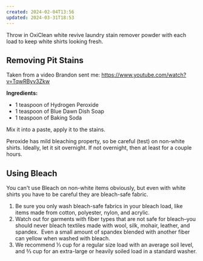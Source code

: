 ```yaml
---
created: 2024-02-04T13:56
updated: 2024-03-31T18:53
---
```

Throw in OxiClean white revive laundry stain remover powder with each load to keep white shirts looking fresh.
## Removing Pit Stains
Taken from a video Brandon sent me: https://www.youtube.com/watch?v=TqwRByv3Zkw

**Ingredients:**
- 1 teaspoon of Hydrogen Peroxide
- 1 teaspoon of Blue Dawn Dish Soap
- 1 teaspoon of Baking Soda

Mix it into a paste, apply it to the stains.

Peroxide has mild bleaching property, so be careful (test) on non-white shirts.
Ideally, let it sit overnight.  If not overnight, then at least for a couple hours.

## Using Bleach

You can't use Bleach on non-white items obviously, but even with white shirts you have to be careful they are bleach-safe fabric.

1. Be sure you only wash bleach-safe fabrics in your bleach load, like items made from cotton, polyester, nylon, and acrylic.
2. Watch out for garments with fiber types that are not safe for bleach–you should never bleach textiles made with wool, silk, mohair, leather, and spandex.  Even a small amount of spandex blended with another fiber can yellow when washed with bleach.
3. We recommend ⅓ cup for a regular size load with an average soil level, and ⅔ cup for an extra-large or heavily soiled load in a standard washer.